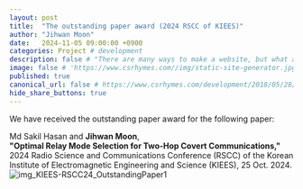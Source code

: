 ```yaml
---
layout: post
title:  "The outstanding paper award (2024 RSCC of KIEES)"
author: "Jihwan Moon"
date:   2024-11-05 09:00:00 +0900
categories: Project # development
description: false # "There are many ways to make a website, but what about static site generators"
image: false # 'https://www.csrhymes.com//img/static-site-generator.jpg'
published: true
canonical_url: false # https://www.csrhymes.com/development/2018/05/28/why-use-a-static-site-generator.html
hide_share_buttons: true
---
```


We have received the outstanding paper award for the following paper:      

Md Sakil Hasan and __Jihwan Moon__,      
__"Optimal Relay Mode Selection for Two-Hop Covert Communications,"__     
2024 Radio Science and Communications Conference (RSCC) of the Korean Institute of Electromagnetic Engineering and Science (KIEES), 25 Oct. 2024.     
![img_KIEES-RSCC24_OutstandingPaper1](https://anschino.github.io/ccsl/img/img_KIEES-RSCC24_OutstandingPaper1.png)
